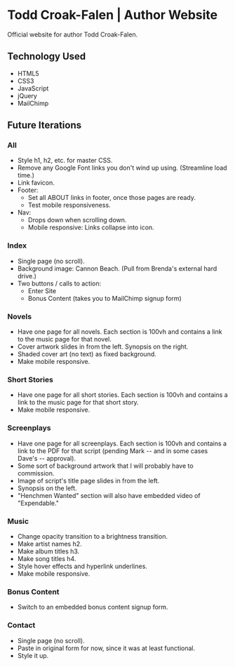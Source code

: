 # Todd Croak-Falen | Author Website
Official website for author Todd Croak-Falen.

## Technology Used

- HTML5
- CSS3
- JavaScript
- jQuery
- MailChimp

## Future Iterations

### All

- Style h1, h2, etc. for master CSS.
- Remove any Google Font links you don't wind up using. (Streamline load time.)
- Link favicon.
- Footer:
  - Set all ABOUT links in footer, once those pages are ready.
  - Test mobile responsiveness.
- Nav:
  - Drops down when scrolling down.
  - Mobile responsive: Links collapse into icon.

### Index

- Single page (no scroll).
- Background image: Cannon Beach. (Pull from Brenda's external hard drive.)
- Two buttons / calls to action:
  - Enter Site
  - Bonus Content (takes you to MailChimp signup form)

### Novels

- Have one page for all novels. Each section is 100vh and contains a link to the music page for that novel.
- Cover artwork slides in from the left. Synopsis on the right.
- Shaded cover art (no text) as fixed background.
- Make mobile responsive.

### Short Stories

- Have one page for all short stories. Each section is 100vh and contains a link to the music page for that short story.
- Make mobile responsive.

### Screenplays

- Have one page for all screenplays. Each section is 100vh and contains a link to the PDF for that script (pending Mark -- and in some cases Dave's -- approval).
- Some sort of background artwork that I will probably have to commission.
- Image of script's title page slides in from the left.
- Synopsis on the left.
- "Henchmen Wanted" section will also have embedded video of "Expendable."

### Music

- Change opacity transition to a brightness transition.
- Make artist names h2.
- Make album titles h3.
- Make song titles h4.
- Style hover effects and hyperlink underlines.
- Make mobile responsive.

### Bonus Content

- Switch to an embedded bonus content signup form.

### Contact

- Single page (no scroll).
- Paste in original form for now, since it was at least functional.
- Style it up.